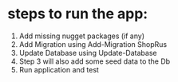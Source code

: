 # steps to run the app:
1. Add missing nugget packages (if any)
2. Add Migration using Add-Migration ShopRus
3. Update Database using Update-Database
4. Step 3 will also add some seed data to the Db
5. Run application and test
